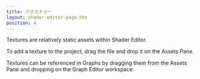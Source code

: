 ```yaml
---
title: テクスチャー
layout: shader-editor-page.hbs
position: 4
---
```


Textures are relatively static assets within Shader Editor.

To add a texture to the project, drag the file and drop it on the Assets Pane.

Textures can be referenced in Graphs by dragging them from the Assets Pane and dropping on the Graph Editor workspace.

